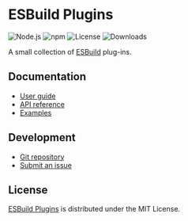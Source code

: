 # ESBuild Plugins
![Node.js](https://badgen.net/npm/node/@cedx/esbuild-plugins) ![npm](https://badgen.net/npm/v/@cedx/esbuild-plugins) ![License](https://badgen.net/npm/license/@cedx/esbuild-plugins) ![Downloads](https://badgen.net/npm/dt/@cedx/esbuild-plugins)

A small collection of [ESBuild](https://esbuild.github.io) plug-ins.

## Documentation
- [User guide](https://github.com/cedx/esbuild-plugins/wiki)
- [API reference](https://cedx.github.io/esbuild-plugins)
- [Examples](https://github.com/cedx/esbuild-plugins/tree/main/example)

## Development
- [Git repository](https://github.com/cedx/esbuild-plugins)
- [Submit an issue](https://github.com/cedx/esbuild-plugins/issues)

## License
[ESBuild Plugins](https://github.com/cedx/esbuild-plugins) is distributed under the MIT License.
